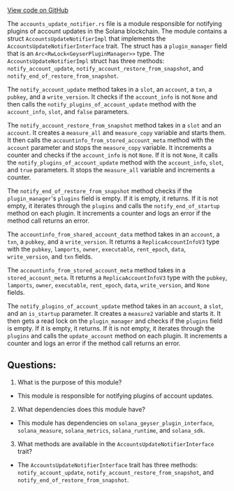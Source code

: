 [View code on GitHub](https://github.com/solana-labs/solana/blob/master/geyser-plugin-manager/src/accounts_update_notifier.rs)

The `accounts_update_notifier.rs` file is a module responsible for notifying plugins of account updates in the Solana blockchain. The module contains a struct `AccountsUpdateNotifierImpl` that implements the `AccountsUpdateNotifierInterface` trait. The struct has a `plugin_manager` field that is an `Arc<RwLock<GeyserPluginManager>>` type. The `AccountsUpdateNotifierImpl` struct has three methods: `notify_account_update`, `notify_account_restore_from_snapshot`, and `notify_end_of_restore_from_snapshot`.

The `notify_account_update` method takes in a `slot`, an `account`, a `txn`, a `pubkey`, and a `write_version`. It checks if the `account_info` is not `None` and then calls the `notify_plugins_of_account_update` method with the `account_info`, `slot`, and `false` parameters.

The `notify_account_restore_from_snapshot` method takes in a `slot` and an `account`. It creates a `measure_all` and `measure_copy` variable and starts them. It then calls the `accountinfo_from_stored_account_meta` method with the `account` parameter and stops the `measure_copy` variable. It increments a counter and checks if the `account_info` is not `None`. If it is not `None`, it calls the `notify_plugins_of_account_update` method with the `account_info`, `slot`, and `true` parameters. It stops the `measure_all` variable and increments a counter.

The `notify_end_of_restore_from_snapshot` method checks if the `plugin_manager`'s `plugins` field is empty. If it is empty, it returns. If it is not empty, it iterates through the `plugins` and calls the `notify_end_of_startup` method on each plugin. It increments a counter and logs an error if the method call returns an error.

The `accountinfo_from_shared_account_data` method takes in an `account`, a `txn`, a `pubkey`, and a `write_version`. It returns a `ReplicaAccountInfoV3` type with the `pubkey`, `lamports`, `owner`, `executable`, `rent_epoch`, `data`, `write_version`, and `txn` fields.

The `accountinfo_from_stored_account_meta` method takes in a `stored_account_meta`. It returns a `ReplicaAccountInfoV3` type with the `pubkey`, `lamports`, `owner`, `executable`, `rent_epoch`, `data`, `write_version`, and `None` fields.

The `notify_plugins_of_account_update` method takes in an `account`, a `slot`, and an `is_startup` parameter. It creates a `measure2` variable and starts it. It then gets a read lock on the `plugin_manager` and checks if the `plugins` field is empty. If it is empty, it returns. If it is not empty, it iterates through the `plugins` and calls the `update_account` method on each plugin. It increments a counter and logs an error if the method call returns an error.
## Questions: 
 1. What is the purpose of this module?
- This module is responsible for notifying plugins of account updates.

2. What dependencies does this module have?
- This module has dependencies on `solana_geyser_plugin_interface`, `solana_measure`, `solana_metrics`, `solana_runtime`, and `solana_sdk`.

3. What methods are available in the `AccountsUpdateNotifierInterface` trait?
- The `AccountsUpdateNotifierInterface` trait has three methods: `notify_account_update`, `notify_account_restore_from_snapshot`, and `notify_end_of_restore_from_snapshot`.